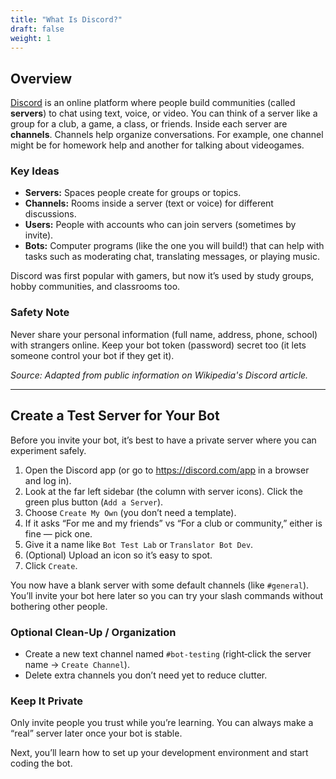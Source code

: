 ```yaml
---
title: "What Is Discord?"
draft: false
weight: 1
---
```


## Overview

[Discord](https://en.wikipedia.org/wiki/Discord) is an online platform where people build communities (called **servers**) to chat using text, voice, or video. You can think of a server like a group for a club, a game, a class, or friends. Inside each server are **channels**. Channels help organize conversations. For example, one channel might be for homework help and another for talking about videogames.

### Key Ideas
- **Servers:** Spaces people create for groups or topics.
- **Channels:** Rooms inside a server (text or voice) for different discussions.
- **Users:** People with accounts who can join servers (sometimes by invite).
- **Bots:** Computer programs (like the one you will build!) that can help with tasks such as moderating chat, translating messages, or playing music.

Discord was first popular with gamers, but now it’s used by study groups, hobby communities, and classrooms too.


### Safety Note
Never share your personal information (full name, address, phone, school) with strangers online. Keep your bot token (password) secret too (it lets someone control your bot if they get it).

_Source: Adapted from public information on Wikipedia's Discord article._

---

## Create a Test Server for Your Bot
Before you invite your bot, it’s best to have a private server where you can experiment safely.

1. Open the Discord app (or go to https://discord.com/app in a browser and log in).
2. Look at the far left sidebar (the column with server icons). Click the green plus button (`Add a Server`).
3. Choose `Create My Own` (you don’t need a template).
4. If it asks “For me and my friends” vs “For a club or community,” either is fine — pick one.
5. Give it a name like `Bot Test Lab` or `Translator Bot Dev`.
6. (Optional) Upload an icon so it’s easy to spot.
7. Click `Create`.

You now have a blank server with some default channels (like `#general`). You’ll invite your bot here later so you can try your slash commands without bothering other people.

### Optional Clean-Up / Organization
- Create a new text channel named `#bot-testing` (right‑click the server name → `Create Channel`).
- Delete extra channels you don’t need yet to reduce clutter.

### Keep It Private
Only invite people you trust while you’re learning. You can always make a “real” server later once your bot is stable.

Next, you’ll learn how to set up your development environment and start coding the bot.
